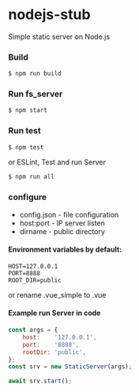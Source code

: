 # nodejs-stub
Simple static server on Node.js

### Build
```bash
$ npm run build
```

### Run fs_server
```bash
$ npm start
```

### Run test
```bash
$ npm test
```
or  ESLint, Test and run Server
```bash
$ npm run all
```

### configure
- config.json - file configuration
- host:port - IP server listen
- dirname - public directory

#### Environment variables by default:
```
HOST=127.0.0.1
PORT=8888
ROOT_DIR=public
```
or rename .vue_simple to .vue

#### Example run Server in code
```javascript
const args = {
    host:    '127.0.0.1',
    port:    '8888',
    rootDir: 'public',
};
const srv = new StaticServer(args);

await srv.start();
```
